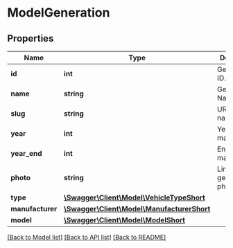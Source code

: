 # ModelGeneration

## Properties
Name | Type | Description | Notes
------------ | ------------- | ------------- | -------------
**id** | **int** | Generation ID. | [optional] 
**name** | **string** | Generation Name. | [optional] 
**slug** | **string** | URL-friendly name (slug). | [optional] 
**year** | **int** | Year of manufacture. | [optional] 
**year_end** | **int** | End year of manufacture. | [optional] 
**photo** | **string** | Link to generations&#x27;s photo. | [optional] 
**type** | [**\Swagger\Client\Model\VehicleTypeShort**](VehicleTypeShort.md) |  | [optional] 
**manufacturer** | [**\Swagger\Client\Model\ManufacturerShort**](ManufacturerShort.md) |  | [optional] 
**model** | [**\Swagger\Client\Model\ModelShort**](ModelShort.md) |  | [optional] 

[[Back to Model list]](../../README.md#documentation-for-models) [[Back to API list]](../../README.md#documentation-for-api-endpoints) [[Back to README]](../../README.md)

